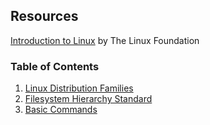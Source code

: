 ## Resources 

[Introduction to Linux](https://www.edx.org/course/introduction-to-linux) by The Linux Foundation

### Table of Contents

1. [Linux Distribution Families](./01-Linux-Distribution-Families.md) 
2. [Filesystem Hierarchy Standard](./02-Filesystem-Hierarchy-Standard.md)
3. [Basic Commands](./03-Basic-Commands.md)
